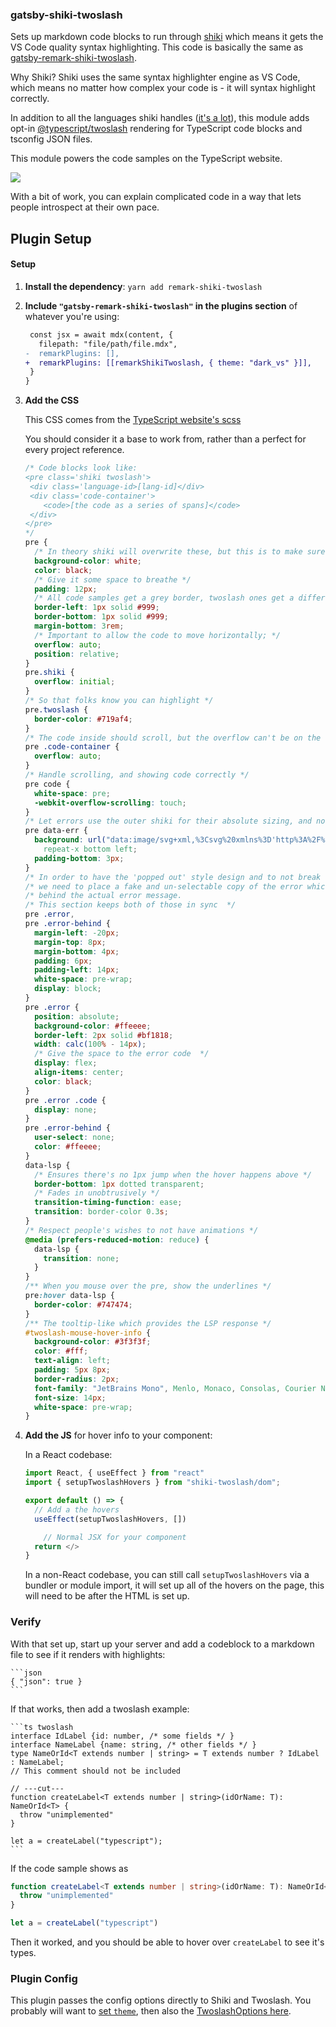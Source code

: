 ### gatsby-shiki-twoslash

Sets up markdown code blocks to run through [shiki](https://shiki.matsu.io) which means it gets the VS Code quality
syntax highlighting. This code is basically the same as [gatsby-remark-shiki-twoslash](https://www.gatsbyjs.org/packages/gatsby-remark-shiki-thoslash/).

Why Shiki? Shiki uses the same syntax highlighter engine as VS Code, which means no matter how complex your code is - it will syntax highlight correctly.

In addition to all the languages shiki handles ([it's a lot](https://github.com/octref/shiki/blob/master/packages/languages/README.md#literal-values)), this module adds opt-in [@typescript/twoslash](https://github.com/microsoft/TypeScript-Website/tree/v2/packages/ts-twoslasher) rendering for TypeScript code blocks and tsconfig JSON files.

This module powers the code samples on the TypeScript website.

![](https://user-images.githubusercontent.com/49038/78996047-ca7be880-7b11-11ea-9e6e-fa7ea8854993.png)

With a bit of work, you can explain complicated code in a way that lets people introspect at their own pace.

## Plugin Setup

#### Setup

1. **Install the dependency**: `yarn add remark-shiki-twoslash`
1. **Include `"gatsby-remark-shiki-twoslash"` in the plugins section** of whatever you're using:

   ```diff
    const jsx = await mdx(content, {
      filepath: "file/path/file.mdx",
   -  remarkPlugins: [],
   +  remarkPlugins: [[remarkShikiTwoslash, { theme: "dark_vs" }]],
    }
   }
   ```

1. **Add the CSS**

   This CSS comes from the [TypeScript website's scss](https://github.com/microsoft/TypeScript-website/blob/v2/packages/typescriptlang-org/src/templates/markdown-twoslash.scss)

   You should consider it a base to work from, rather than a perfect for every project reference.

   ```css
   /* Code blocks look like: 
   <pre class='shiki twoslash'>
    <div class='language-id>[lang-id]</div>
    <div class='code-container'>
       <code>[the code as a series of spans]</code>
    </div>
   </pre> 
   */
   pre {
     /* In theory shiki will overwrite these, but this is to make sure there are defaults */
     background-color: white;
     color: black;
     /* Give it some space to breathe */
     padding: 12px;
     /* All code samples get a grey border, twoslash ones get a different color */
     border-left: 1px solid #999;
     border-bottom: 1px solid #999;
     margin-bottom: 3rem;
     /* Important to allow the code to move horizontally; */
     overflow: auto;
     position: relative;
   }
   pre.shiki {
     overflow: initial;
   }
   /* So that folks know you can highlight */
   pre.twoslash {
     border-color: #719af4;
   }
   /* The code inside should scroll, but the overflow can't be on the shiki because it would not allow the relative positioning */
   pre .code-container {
     overflow: auto;
   }
   /* Handle scrolling, and showing code correctly */
   pre code {
     white-space: pre;
     -webkit-overflow-scrolling: touch;
   }
   /* Let errors use the outer shiki for their absolute sizing, and not be affected by the scrolling of the code */
   pre data-err {
     background: url("data:image/svg+xml,%3Csvg%20xmlns%3D'http%3A%2F%2Fwww.w3.org%2F2000%2Fsvg'%20viewBox%3D'0%200%206%203'%20enable-background%3D'new%200%200%206%203'%20height%3D'3'%20width%3D'6'%3E%3Cg%20fill%3D'%23c94824'%3E%3Cpolygon%20points%3D'5.5%2C0%202.5%2C3%201.1%2C3%204.1%2C0'%2F%3E%3Cpolygon%20points%3D'4%2C0%206%2C2%206%2C0.6%205.4%2C0'%2F%3E%3Cpolygon%20points%3D'0%2C2%201%2C3%202.4%2C3%200%2C0.6'%2F%3E%3C%2Fg%3E%3C%2Fsvg%3E")
       repeat-x bottom left;
     padding-bottom: 3px;
   }
   /* In order to have the 'popped out' style design and to not break the layout
   /* we need to place a fake and un-selectable copy of the error which _isn't_ broken out
   /* behind the actual error message.
   /* This section keeps both of those in sync  */
   pre .error,
   pre .error-behind {
     margin-left: -20px;
     margin-top: 8px;
     margin-bottom: 4px;
     padding: 6px;
     padding-left: 14px;
     white-space: pre-wrap;
     display: block;
   }
   pre .error {
     position: absolute;
     background-color: #ffeeee;
     border-left: 2px solid #bf1818;
     width: calc(100% - 14px);
     /* Give the space to the error code  */
     display: flex;
     align-items: center;
     color: black;
   }
   pre .error .code {
     display: none;
   }
   pre .error-behind {
     user-select: none;
     color: #ffeeee;
   }
   data-lsp {
     /* Ensures there's no 1px jump when the hover happens above */
     border-bottom: 1px dotted transparent;
     /* Fades in unobtrusively */
     transition-timing-function: ease;
     transition: border-color 0.3s;
   }
   /* Respect people's wishes to not have animations */
   @media (prefers-reduced-motion: reduce) {
     data-lsp {
       transition: none;
     }
   }
   /** When you mouse over the pre, show the underlines */
   pre:hover data-lsp {
     border-color: #747474;
   }
   /** The tooltip-like which provides the LSP response */
   #twoslash-mouse-hover-info {
     background-color: #3f3f3f;
     color: #fff;
     text-align: left;
     padding: 5px 8px;
     border-radius: 2px;
     font-family: "JetBrains Mono", Menlo, Monaco, Consolas, Courier New, monospace;
     font-size: 14px;
     white-space: pre-wrap;
   }
   ```

1. **Add the JS** for hover info to your component:

   In a React codebase:

   ```jsx
   import React, { useEffect } from "react"
   import { setupTwoslashHovers } from "shiki-twoslash/dom";

   export default () => {
     // Add a the hovers
     useEffect(setupTwoslashHovers, [])

       // Normal JSX for your component
     return </>
   }
   ```

   In a non-React codebase, you can still call `setupTwoslashHovers` via a bundler or module import, it will set up all
   of the hovers on the page, this will need to be after the HTML is set up.

### Verify

With that set up, start up your server and add a codeblock to a markdown file to see if it renders with highlights:

````
```json
{ "json": true }
```
````

If that works, then add a twoslash example:

````
```ts twoslash
interface IdLabel {id: number, /* some fields */ }
interface NameLabel {name: string, /* other fields */ }
type NameOrId<T extends number | string> = T extends number ? IdLabel : NameLabel;
// This comment should not be included

// ---cut---
function createLabel<T extends number | string>(idOrName: T): NameOrId<T> {
  throw "unimplemented"
}

let a = createLabel("typescript");
```
````

If the code sample shows as

```ts
function createLabel<T extends number | string>(idOrName: T): NameOrId<T> {
  throw "unimplemented"
}

let a = createLabel("typescript")
```

Then it worked, and you should be able to hover over `createLabel` to see it's types.

### Plugin Config

This plugin passes the config options directly to Shiki and Twoslash. You probably will want to
[set `theme`](https://github.com/octref/shiki/blob/master/packages/themes/README.md#shiki-themes), then also the [TwoslashOptions here](https://www.npmjs.com/package/@typescript/twoslash#api-1).
